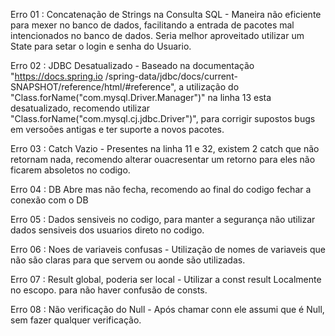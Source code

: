 

Erro 01 : Concatenação de Strings na Consulta SQL - Maneira não eficiente para 
mexer no banco de dados, facilitando a entrada de pacotes mal intencionados no 
banco de dados. Seria melhor aproveitado utilizar um State para setar o login e
 senha do Usuario.
 
 Erro 02 : JDBC Desatualizado - Baseado na documentação "https://docs.spring.io
 /spring-data/jdbc/docs/current-SNAPSHOT/reference/html/#reference", a utilização
 do "Class.forName("com.mysql.Driver.Manager")" na linha 13 esta desatualizado,
 recomendo utilizar "Class.forName("com.mysql.cj.jdbc.Driver")", para corrigir
supostos bugs em versoões antigas e ter suporte a novos pacotes. 

Erro 03 : Catch Vazio - Presentes na linha 11 e 32, existem 2 catch que não
 retornam nada, recomendo alterar ouacresentar um retorno para eles não ficarem
 absoletos no codigo.

Erro 04 : DB Abre mas não fecha, recomendo ao final do codigo fechar a conexão
 com o DB

Erro 05 : Dados sensiveis no codigo, para manter a segurança não utilizar dados
 sensiveis dos usuarios direto no codigo.

Erro 06 : Noes de variaveis confusas - Utilização de nomes de variaveis que não
são claras para que servem ou aonde são utilizadas.

Erro 07 : Result global, poderia ser local - Utilizar a const result Localmente
no escopo. para não haver confusão de consts.

Erro 08 : Não verificação do Null - Após chamar conn ele assumi que é Null, sem
fazer qualquer verificação.